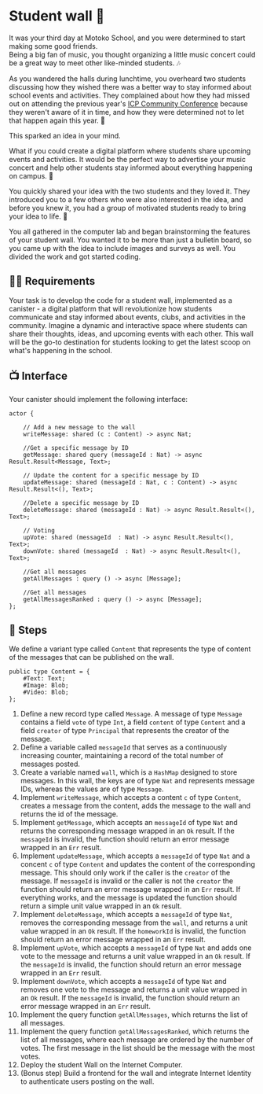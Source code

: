 # Student wall 🎨
It was your third day at Motoko School, and you were determined to start making some good friends. <br/>
Being a big fan of music, you thought organizing a little music concert could be a great way to meet other like-minded students. 🎶

As you wandered the halls during lunchtime, you overheard two students discussing how they wished there was a better way to stay informed about school events and activities. They complained about how they had missed out on attending the previous year's [ICP Community Conference](https://twitter.com/icp_cc) because they weren't aware of it in time, and how they were determined not to let that happen again this year. 💪

This sparked an idea in your mind.  <br/>

What if you could create a digital platform where students share upcoming events and activities. It would be the perfect way to advertise your music concert and help other students stay informed about everything happening on campus. 📅

You quickly shared your idea with the two students and they loved it. They introduced you to a few others who were also interested in the idea, and before you knew it, you had a group of motivated students ready to bring your idea to life. 🚀

You all gathered in the computer lab and began brainstorming the features of your student wall. You wanted it to be more than just a bulletin board, so you came up with the idea to include images and surveys as well. You divided the work and got started coding.
## 🧑‍🏫 Requirements 
Your task is to develop the code for a student wall, implemented as a canister - a digital platform that will revolutionize how students communicate and stay informed about events, clubs, and activities in the community. Imagine a dynamic and interactive space where students can share their thoughts, ideas, and upcoming events with each other. 
This wall will be the go-to destination for students looking to get the latest scoop on what's happening in the school. 
## 📺 Interface
Your canister should implement the following interface:
```motoko
actor {
   
    // Add a new message to the wall
    writeMessage: shared (c : Content) -> async Nat;

    //Get a specific message by ID
    getMessage: shared query (messageId : Nat) -> async Result.Result<Message, Text>;

    // Update the content for a specific message by ID
    updateMessage: shared (messageId : Nat, c : Content) -> async Result.Result<(), Text>;

    //Delete a specific message by ID
    deleteMessage: shared (messageId : Nat) -> async Result.Result<(), Text>;

    // Voting
    upVote: shared (messageId  : Nat) -> async Result.Result<(), Text>;
    downVote: shared (messageId  : Nat) -> async Result.Result<(), Text>;

    //Get all messages
    getAllMessages : query () -> async [Message];

    //Get all messages
    getAllMessagesRanked : query () -> async [Message];
};
```
## 📒 Steps
We define a variant type called `Content` that represents the type of content of the messages that can be published on the wall.
```motoko
public type Content = {
    #Text: Text;
    #Image: Blob;
    #Video: Blob;
};
```
1. Define a new record type called `Message`. A message of type `Message` contains a field `vote` of type `Int`, a field `content` of type `Content` and a field `creator` of type `Principal` that represents the creator of the message.
2. Define a variable called `messageId` that serves as a continuously increasing counter, maintaining a record of the total number of messages posted.
3. Create a variable named `wall`, which is a `HashMap` designed to store messages. In this wall, the keys are of type `Nat` and represents message IDs, whereas the values are of type `Message`. 
4. Implement `writeMessage`, which accepts a content `c` of type `Content`, creates a message from the content, adds the message to the wall and returns the id of the message.
5. Implement `getMessage`, which accepts an `messageId` of type `Nat` and returns the corresponding message wrapped in an `Ok` result. If the `messageId` is invalid, the function should return an error message wrapped in an `Err` result.
6. Implement `updateMessage`, which accepts a `messageId` of type `Nat` and a concent `c` of type `Content` and updates the content of the corresponding message. This should only work if the caller is the `creator` of the message. If `messageId` is invalid or the caller is not the `creator` the function should return an error message wrapped in an `Err` result. If everything works, and the message is updated the function should return a simple unit value wrapped in an `Ok` result.
7. Implement `deleteMessage`, which accepts a `messageId` of type `Nat`, removes the corresponding message from the `wall`, and returns a unit value wrapped in an `Ok` result. If the `homeworkId` is invalid, the function should return an error message wrapped in an `Err` result.
8. Implement `upVote`, which accepts a `messageId` of type `Nat` and adds one vote to the message and returns a unit value wrapped in an `Ok` result. If the `messageId` is invalid, the function should return an error message wrapped in an `Err` result.
9. Implement `downVote`, which accepts a `messageId` of type `Nat` and removes one vote to the message and returns a unit value wrapped in an `Ok` result. If the `messageId` is invalid, the function should return an error message wrapped in an `Err` result.
10. Implement the query function `getAllMessages`, which returns the list of all messages. 
11. Implement the query function `getAllMessagesRanked`, which returns the list of all messages, where each message are ordered by the number of votes. The first message in the list should be the message with the most votes.
12. Deploy the student Wall on the Internet Computer.
13. (Bonus step) Build a frontend for the wall and integrate Internet Identity to authenticate users posting on the wall.

